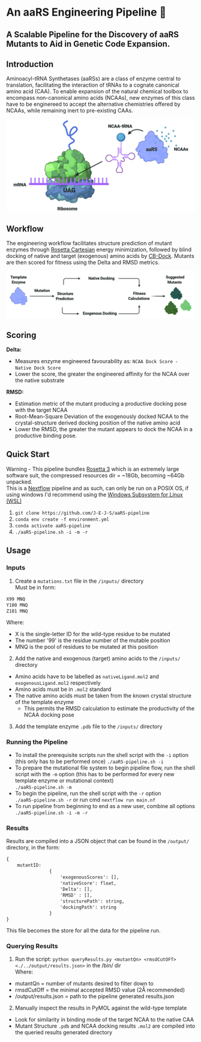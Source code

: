 # An aaRS Engineering Pipeline 🧬

## A Scalable Pipeline for the Discovery of aaRS Mutants to Aid in Genetic Code Expansion.

## Introduction
Aminoacyl-tRNA Synthetases (aaRSs) are a class of enzyme central to translation,
facilitating the interaction of tRNAs to a cognate canonical amino acid (CAA).
To enable expansion of the natural chemical toolbox to encompass non-canonical
amino acids (NCAAs), new enzymes of this class have to be enginereed to accept
the alternative chemistries offered by NCAAs, while remaining inert to
pre-existing CAAs.

![](assets/translation.jpg)

## Workflow
The engineering workflow facilitates structure prediction of mutant enzymes
through [Rosetta Cartesian](https://www.rosettacommons.org/docs/latest/cartesian-ddG) energy minimization, followed by blind docking of
native and target (exogenous) amino acids by [CB-Dock](http://clab.labshare.cn/cb-dock/php/).
Mutants are then scored for fitness using the Delta and RMSD metrics.

![](assets/pipeline.jpg)

## Scoring
**Delta:**
* Measures enzyme engineered favourability as: `NCAA Dock Score - Native Dock Score`
* Lower the score, the greater the engineered affinity for the NCAA over the
native substrate

**RMSD:**
* Estimation metric of the mutant producing a productive docking pose with the
target NCAA
* Root-Mean-Square Deviation of the exogenously docked NCAA to the crystal-structure
derived docking position of the native amino acid
* Lower the RMSD, the greater the mutant appears to dock the NCAA in a
productive binding pose.


## Quick Start
Warning - This pipeline bundles [Rosetta 3](https://www.rosettacommons.org/software/license-and-download) which is an extremely large software suit, the compressed resources dir = ~18Gb, becoming ~64Gb unpacked.  
This is a [Nextflow](https://www.nextflow.io/) pipeline and as such, can only be
run on a POSIX OS, if using windows I'd recommend using the [Windows Subsystem for
Linux (WSL)](https://docs.microsoft.com/en-us/windows/wsl/install-win10)  
1. `git clone https://github.com/J-E-J-S/aaRS-pipeline`
2. `conda env create -f environment.yml`
3. `conda activate aaRS-pipeline`
4. `./aaRS-pipeline.sh -i -m -r`

## Usage
### Inputs
1. Create a `mutations.txt` file in the `/inputs/` directory   
Must be in form:
```
X99 MNQ
Y100 MNQ
Z101 MNQ
```
Where:
* X is the single-letter ID for the wild-type residue to be mutated
* The number '99' is the residue number of the mutable position
* MNQ is the pool of residues to be mutated at this position

2. Add the native and exogenous (target) amino acids to the `/inputs/` directory
* Amino acids have to be labelled as `nativeLigand.mol2` and `exogenousLigand.mol2` respectively
* Amino acids must be in `.mol2` standard
* The native amino acids must be taken from the known crystal structure of the template enzyme
    * This permits the RMSD calculation to estimate the productivity of the NCAA docking pose

3. Add the template enzyme `.pdb` file to the `/inputs/` directory
### Running the Pipeline
* To install the prerequisite scripts run the shell script with the `-i` option (this only has to be performed once)
`./aaRS-pipeline.sh -i `
* To prepare the mutational file system to begin pipeline flow, run the shell script with the `-m` option (this has to be performed for every new template enzyme or mutational context)    
`./aaRS-pipeline.sh -m`
* To begin the pipeline, run the shell script with the `-r` option  
`./aaRS-pipeline.sh -r` or run cmd `nextflow run main.nf`
* To run pipeline from beginning to end as a new user, combine all options  
`./aaRS-pipeline.sh -i -m -r`
### Results
Results are compiled into a JSON object that can be found in the `/output/`
directory, in the form:  
```
{
    mutantID:
                {
                    'exogenousScores': [],
                    'nativeScore': float,
                    'Delta': [],
                    'RMSD' : [],
                    'structurePath': string,
                    'dockingPath': string
                }
}
```  
This file becomes the store for all the data for the pipeline run.  
### Querying Results  
1. Run the script: `python queryResults.py <mutantQn> <rmsdCutOFf> <./../output/results.json>`
in the /bin/ dir  
Where:      
* mutantQn = number of mutants desired to filter down to  
* rmsdCutOff = the minimal accepted RMSD value (2Å recommended)  
* /output/results.json = path to the pipeline generated results.json    
2. Manually inspect the results in PyMOL against the wild-type template  
* Look for similarity in binding mode of the target NCAA to the native CAA  
* Mutant Structure `.pdb` and NCAA docking results `.mol2` are compiled into
the queried results generated directory  
